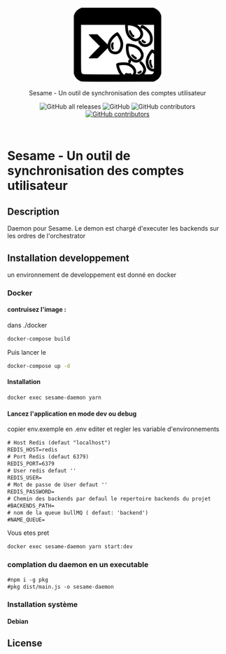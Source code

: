 <p align="center">
  <a href="http://sesame.github.io/" target="blank"><img src="./static/sesame-logo.svg" width="200" alt="Sesame Logo" /></a>
</p>
<p align="center">Sesame - Un outil de synchronisation des comptes utilisateur</p>
<p align="center">
  <img alt="GitHub all releases" src="https://img.shields.io/github/downloads/libertech-fr/sesame-daemon/total">
  <img alt="GitHub" src="https://img.shields.io/github/license/libertech-fr/sesame-daemon">
  <img alt="GitHub contributors" src="https://img.shields.io/github/contributors/libertech-fr/sesame-daemon">
  <a href="https://github.com/Libertech-Fr/sesame-daemon/actions/workflows/release.yml?event=workflow_dispatch"><img alt="GitHub contributors" src="https://github.com/Libertech-Fr/sesame-daemon/actions/workflows/release.yml/badge.svg"></a>
</p>
<br>

# Sesame - Un outil de synchronisation des comptes utilisateur
## Description

Daemon pour Sesame. Le demon est chargé d'executer les backends sur les ordres de l'orchestrator
## Installation developpement 
un environnement de developpement est donné en docker 
### Docker 
#### contruisez l'image :
dans ./docker 
````bash
docker-compose build
````
Puis lancer le 
````bash
docker-compose up -d
````
#### Installation 
````bash
docker exec sesame-daemon yarn
````
#### Lancez l'application en mode dev ou debug 
copier env.exemple en .env
editer et regler les variable d'environnements 
```
# Host Redis (defaut "localhost")
REDIS_HOST=redis 
# Port Redis (defaut 6379)
REDIS_PORT=6379
# User redis defaut ''
REDIS_USER=
# Mot de passe de User defaut ''
REDIS_PASSWORD=
# Chemin des backends par defaul le repertoire backends du projet
#BACKENDS_PATH=
# nom de la queue bullMQ ( defaut: 'backend')
#NAME_QUEUE=
```
Vous etes pret
````bash
docker exec sesame-daemon yarn start:dev
````

### complation du daemon en un executable 

```
#npm i -g pkg
#pkg dist/main.js -o sesame-daemon
```

### Installation système 
#### Debian



## License


